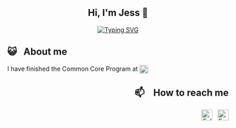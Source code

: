 <h2 align="center">
Hi, I'm Jess 👋
</h2>

<p align="center">
<a href="https://git.io/typing-svg"><img src="https://readme-typing-svg.demolab.com?font=Fira+Code&pause=1000&color=57E143&center=true&vCenter=true&width=435&lines=Welcome+to+my+Github+Profile" alt="Typing SVG" /></a>
</p>

<div align="left">

## 😺&nbsp;&nbsp; About me
I have finished the Common Core Program at [<img src="https://img.shields.io/badge/Paris-blue?style=for-the-badge&logo=42&logoColor=white&logoSize=auto&labelColor=black" height="20em" align="center" alt="School 42" title="School 42"/>](https://42.fr/en/homepage/)

<div align="right">

## 📫 &nbsp;&nbsp; How to reach me
[<img src="https://img.shields.io/badge/LinkedIn-0077B5?style=for-the-badge&logo=linkedin&logoColor=white" height="25em" align="center" alt="Follow Jessica Rouillon on LinkedIn" title="Follow Jessica Rouillon on LinkedIn"/>](https://www.linkedin.com/in/jessicarouillon)&nbsp;&nbsp;
[<img src="https://img.shields.io/badge/Gmail-D14836?style=for-the-badge&logo=gmail&logoColor=white" height="25em" align="center" alt="Email Jessica Rouillon" title="Email Jessica Rouillon"/>](mailto:jessica.rouillon.tech@gmail.com)



<!--
**JessicaRouillon/JessicaRouillon** is a ✨ _special_ ✨ repository because its `README.md` (this file) appears on your GitHub profile.

Here are some ideas to get you started:

- 🔭 I’m currently working on ...
- 🌱 I’m currently learning ...
- 👯 I’m looking to collaborate on ...
- 🤔 I’m looking for help with ...
- 💬 Ask me about ...
- 📫 How to reach me: ...
- 😄 Pronouns: ...
- ⚡ Fun fact: ...
-->
